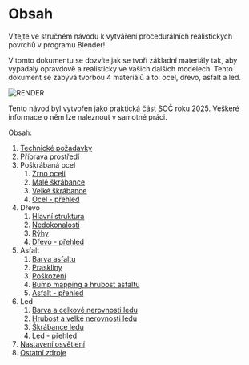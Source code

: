 # Obsah
Vítejte ve stručném návodu k vytváření procedurálních realistických povrchů v programu Blender!

V tomto dokumentu se dozvíte jak se tvoří základní materiály tak, aby vypadaly opravdově a realisticky ve vašich dalších modelech. Tento dokument se zabývá tvorbou 4 materiálů a to: ocel, dřevo, asfalt a led. 

![RENDER](https://github.com/user-attachments/assets/0fe3d568-99bc-401b-8b3e-9d5a1ee449de)

Tento návod byl vytvořen jako praktická část SOČ roku 2025. Veškeré informace o něm lze naleznout v samotné práci.

Obsah:
1. [Technické požadavky](https://github.com/Milimar16/Blender-realisticke-povrchy/blob/main/Technick%C3%A9%20po%C5%BEadavky.md)
2. [Příprava prostředí](https://github.com/Milimar16/Blender-realisticke-povrchy/blob/main/P%C5%99%C3%ADprava%20prost%C5%99ed%C3%AD.md)
3. Poškrábaná ocel
   1. [Zrno oceli](https://github.com/Milimar16/Blender-realisticke-povrchy/blob/main/Zrno%20oceli.md)
   2. [Malé škrábance](https://github.com/Milimar16/Blender-realisticke-povrchy/blob/main/Mal%C3%A9%20%C5%A1kr%C3%A1bance.md)
   3. [Velké škrábance](https://github.com/Milimar16/Blender-realisticke-povrchy/blob/main/Velk%C3%A9%20%C5%A1kr%C3%A1bance.md)
   4. [Ocel - přehled](https://github.com/Milimar16/Blender-realisticke-povrchy/blob/main/Ocel%20-%20p%C5%99ehled.md)
4. Dřevo
   1. [Hlavní struktura](https://github.com/Milimar16/Blender-realisticke-povrchy/blob/main/Hlavn%C3%AD%20struktura.md)
   2. [Nedokonalosti](https://github.com/Milimar16/Blender-realisticke-povrchy/blob/main/Nedokonalosti.md)
   3. [Rýhy](https://github.com/Milimar16/Blender-realisticke-povrchy/blob/main/R%C3%BDhy.md)
   4. [Dřevo - přehled](https://github.com/Milimar16/Blender-realisticke-povrchy/blob/main/D%C5%99evo%20-%20p%C5%99ehled.md)
5. Asfalt
   1. [Barva asfaltu](https://github.com/Milimar16/Blender-realisticke-povrchy/blob/main/Barva%20asfaltu.md)
   2. [Praskliny](https://github.com/Milimar16/Blender-realisticke-povrchy/blob/main/Praskliny.md)
   3. [Poškození](https://github.com/Milimar16/Blender-realisticke-povrchy/blob/main/Po%C5%A1kozen%C3%AD.md)
   4. [Bump mapping a hrubost asfaltu](https://github.com/Milimar16/Blender-realisticke-povrchy/blob/main/Bump%20mapping%20a%20hrubost%20asfaltu.md)
   5. [Asfalt - přehled](https://github.com/Milimar16/Blender-realisticke-povrchy/blob/main/Asfalt%20-%20p%C5%99ehled.md)
6. Led
   1. [Barva a celkové nerovnosti ledu](https://github.com/Milimar16/Blender-realisticke-povrchy/blob/main/Barva%20a%20celkov%C3%A9%20nerovnosti%20ledu.md)
   2. [Hrubost a velké nerovnosti ledu](https://github.com/Milimar16/Blender-realisticke-povrchy/blob/main/Hrubost%20a%20velk%C3%A9%20nerovnosti%20ledu.md)
   3. [Škrábance ledu](https://github.com/Milimar16/Blender-realisticke-povrchy/blob/main/%C5%A0kr%C3%A1bance%20ledu.md)
   4. [Led - přehled](https://github.com/Milimar16/Blender-realisticke-povrchy/blob/main/Led%20-%20p%C5%99ehled.md)
7. [Nastavení osvětlení](https://github.com/Milimar16/Blender-realisticke-povrchy/blob/main/Nastaven%C3%AD%20osv%C4%9Btlen%C3%AD.md)
8. [Ostatní zdroje](https://github.com/Milimar16/Blender-realisticke-povrchy/blob/main/Ostatn%C3%AD%20zdroje.md)

